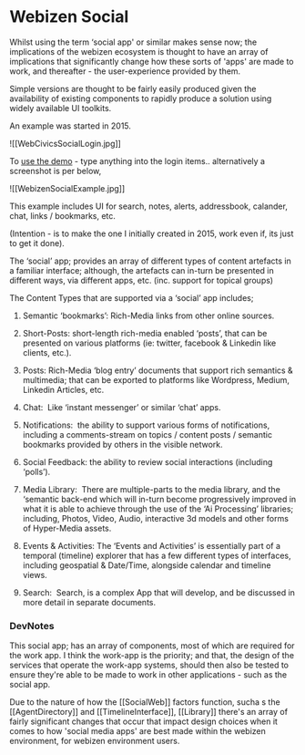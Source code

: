 # Webizen Social

Whilst using the term ‘social app' or similar makes sense now; the implications of the webizen ecosystem is thought to have an array of implications that significantly change how these sorts of 'apps' are made to work, and thereafter - the user-experience provided by them. 

Simple versions are thought to be fairly easily produced given the availability of existing components to rapidly produce a solution using widely available UI toolkits.  

An example was started in 2015. 

![[WebCivicsSocialLogin.jpg]]

To [use the demo](http://dev.webcivics.org/) - type anything into the login items..  alternatively a screenshot is per below,

![[WebizenSocialExample.jpg]]

This example includes UI for search, notes, alerts, addressbook, calander, chat, links / bookmarks, etc.

(Intention - is to make the one I initially created in 2015, work even if, its just to get it done). 

The ‘social’ app; provides an array of different types of content artefacts in a familiar interface; although, the artefacts can in-turn be presented in different ways, via different apps, etc. (inc. support for topical groups)  
  
The Content Types that are supported via a ‘social’ app includes;

1.  Semantic ‘bookmarks’: Rich-Media links from other online sources. 
    
2.  Short-Posts: short-length rich-media enabled ‘posts’, that can be presented on various platforms (ie: twitter, facebook & Linkedin like clients, etc.). 
    
3.  Posts: Rich-Media ‘blog entry’ documents that support rich semantics & multimedia; that can be exported to platforms like Wordpress, Medium, Linkedin Articles, etc. 
    
4.  Chat:  Like ‘instant messenger’ or similar ‘chat’ apps. 
    
5.  Notifications:  the ability to support various forms of notifications, including a comments-stream on topics / content posts / semantic bookmarks provided by others in the visible network.
    
6.  Social Feedback: the ability to review social interactions (including ‘polls’).
    
7.  Media Library:  There are multiple-parts to the media library, and the ‘semantic back-end which will in-turn become progressively improved in what it is able to achieve through the use of the ‘Ai Processing’ libraries; including, Photos, Video, Audio, interactive 3d models and other forms of Hyper-Media assets. 
    
8.  Events & Activities: The ‘Events and Activities’ is essentially part of a temporal (timeline) explorer that has a few different types of interfaces, including geospatial & Date/Time, alongside calendar and timeline views.
    
9.  Search:  Search, is a complex App that will develop, and be discussed in more detail in separate documents.   

### DevNotes

This social app; has an array of components, most of which are required for the work app.  I think the work-app is the priority; and that, the design of the services that operate the work-app systems, should then also be tested to ensure they're able to be made to work in other applications - such as the social app. 

Due to the nature of how the [[SocialWeb]] factors function, sucha s the [[AgentDirectory]] and [[TimelineInterface]], [[Library]] there's an array of fairly significant changes that occur that impact design choices when it comes to how 'social media apps' are best made within the webizen environment, for webizen environment users. 